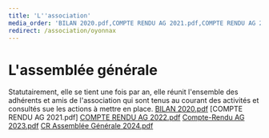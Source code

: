 ```yaml
---
title: 'L''association'
media_order: 'BILAN 2020.pdf,COMPTE RENDU AG 2021.pdf,COMPTE RENDU AG 2022.pdf,Compte-Rendu AG 2023.pdf,CR Assemblée Générale 2024.pdf'
redirect: /association/oyonnax
---
```


# L'assemblée générale

Statutairement, elle se tient une fois par an, elle réunit l'ensemble des adhérents et amis de l'association qui sont tenus au courant des activités et consultés sue les actions à mettre en place.
[BILAN 2020.pdf](BILAN%202020.pdf)
[COMPTE RENDU AG 2021.pdf]
[COMPTE RENDU AG 2022.pdf](COMPTE%20RENDU%20AG%202022.pdf)
[Compte-Rendu AG 2023.pdf](Compte-Rendu%20AG%202023.pdf)
[CR Assemblée Générale 2024.pdf](CR%20Assembl%C3%A9e%20G%C3%A9n%C3%A9rale%202024.pdf)
